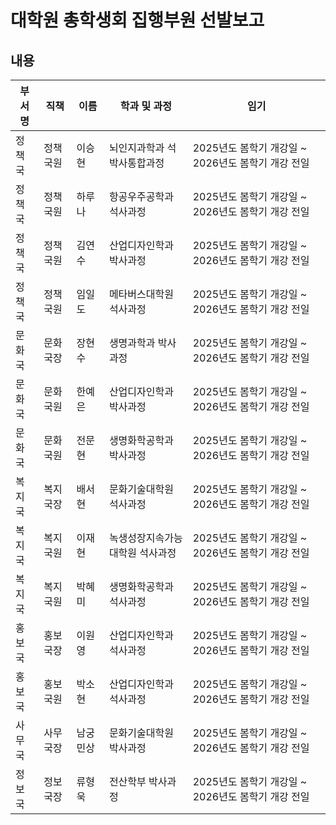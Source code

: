 대학원 총학생회 집행부원 선발보고
===

## 내용

| 부서명 | 직책 | 이름 | 학과 및 과정 | 임기 |
|---|---|---|---|---|
| 정책국 | 정책국원 | 이승현 | 뇌인지과학과 석박사통합과정 | 2025년도 봄학기 개강일 ~ 2026년도 봄학기 개강 전일 | 
| 정책국 | 정책국원 | 하루나 | 항공우주공학과 석사과정 | 2025년도 봄학기 개강일 ~ 2026년도 봄학기 개강 전일 | 
| 정책국 | 정책국원 | 김연수 | 산업디자인학과 박사과정 | 2025년도 봄학기 개강일 ~ 2026년도 봄학기 개강 전일 | 
| 정책국 | 정책국원 | 임일도 | 메타버스대학원 석사과정 | 2025년도 봄학기 개강일 ~ 2026년도 봄학기 개강 전일 | 
| 문화국 | 문화국장 | 장현수 | 생명과학과 박사과정 | 2025년도 봄학기 개강일 ~ 2026년도 봄학기 개강 전일 | 
| 문화국 | 문화국원 | 한예은 | 산업디자인학과 박사과정 | 2025년도 봄학기 개강일 ~ 2026년도 봄학기 개강 전일 | 
| 문화국 | 문화국원 | 전문현 | 생명화학공학과 박사과정 | 2025년도 봄학기 개강일 ~ 2026년도 봄학기 개강 전일 | 
| 복지국 | 복지국장 | 배서현 | 문화기술대학원 석사과정 | 2025년도 봄학기 개강일 ~ 2026년도 봄학기 개강 전일 | 
| 복지국 | 복지국원 | 이재현 | 녹생성장지속가능대학원 석사과정 | 2025년도 봄학기 개강일 ~ 2026년도 봄학기 개강 전일 | 
| 복지국 | 복지국원 | 박혜미 | 생명화학공학과 석사과정 | 2025년도 봄학기 개강일 ~ 2026년도 봄학기 개강 전일 | 
| 홍보국 | 홍보국장 | 이원영 | 산업디자인학과 석사과정 | 2025년도 봄학기 개강일 ~ 2026년도 봄학기 개강 전일 | 
| 홍보국 | 홍보국원 | 박소현 | 산업디자인학과 석사과정 | 2025년도 봄학기 개강일 ~ 2026년도 봄학기 개강 전일 | 
| 사무국 | 사무국장 | 남궁민상 | 문화기술대학원 박사과정 | 2025년도 봄학기 개강일 ~ 2026년도 봄학기 개강 전일 | 
| 정보국 | 정보국장 | 류형욱 | 전산학부 박사과정 | 2025년도 봄학기 개강일 ~ 2026년도 봄학기 개강 전일 | 
